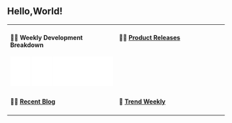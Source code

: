 ## Hello,World!

<table width="960px">
<tr>
<td valign="top" width="50%">

#### 🏊‍♂️ Weekly Development Breakdown

<img src=https://raw.githubusercontent.com/tw93/tw93/master/images/wakatime_weekly_language_stats.svg>

</td>
<td valign="top" width="50%">

#### 🏋️‍♀️ <a href="https://github.com/tw93/tw93/blob/main/releases.md" target="_blank">Product Releases</a>

<!-- recent_releases starts -->
<!-- recent_releases ends -->

</td>
</tr>
<tr>
<td valign="top" width="50%">

#### 🤾‍♂️ <a href="https://blog.acwinds.com" target="_blank">Recent Blog</a>

<!-- blog starts -->
<!-- blog ends -->

</td>
<td valign="top" width="50%">

#### 🎉 <a href="#" target="_blank">Trend Weekly</a>

<!-- weekly starts -->
<!-- weekly ends -->

</td>
</tr>

</table>
